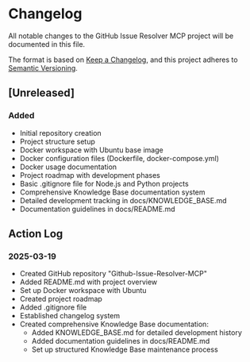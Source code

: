 # Changelog

All notable changes to the GitHub Issue Resolver MCP project will be documented in this file.

The format is based on [Keep a Changelog](https://keepachangelog.com/en/1.0.0/),
and this project adheres to [Semantic Versioning](https://semver.org/spec/v2.0.0.html).

## [Unreleased]

### Added
- Initial repository creation
- Project structure setup
- Docker workspace with Ubuntu base image
- Docker configuration files (Dockerfile, docker-compose.yml)
- Docker usage documentation
- Project roadmap with development phases
- Basic .gitignore file for Node.js and Python projects
- Comprehensive Knowledge Base documentation system
- Detailed development tracking in docs/KNOWLEDGE_BASE.md
- Documentation guidelines in docs/README.md

## Action Log

### 2025-03-19
- Created GitHub repository "Github-Issue-Resolver-MCP"
- Added README.md with project overview
- Set up Docker workspace with Ubuntu
- Created project roadmap
- Added .gitignore file
- Established changelog system
- Created comprehensive Knowledge Base documentation:
  - Added KNOWLEDGE_BASE.md for detailed development history
  - Added documentation guidelines in docs/README.md
  - Set up structured Knowledge Base maintenance process
